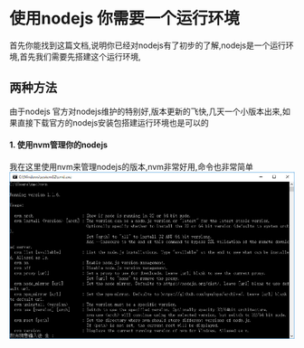 # 使用nodejs 你需要一个运行环境

首先你能找到这篇文档,说明你已经对nodejs有了初步的了解,nodejs是一个运行环境,首先我们需要先搭建这个运行环境,

## 两种方法
由于nodejs 官方对nodejs维护的特别好,版本更新的飞快,几天一个小版本出来,如果直接下载官方的nodejs安装包搭建运行环境也是可以的
#### 1. 使用nvm管理你的nodejs

我在这里使用nvm来管理nodejs的版本,nvm非常好用,命令也非常简单
![image](./img/nodejs/nvm01.jpg)
